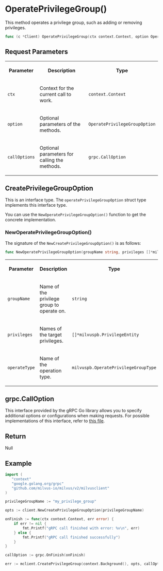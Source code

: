 # OperatePrivilegeGroup()

This method operates a privilege group, such as adding or removing privileges.

```go
func (c *Client) OperatePrivilegeGroup(ctx context.Context, option OperatePrivilegeGroupOption, callOptions ...grpc.CallOption) error
```

## Request Parameters

<table>
   <tr>
     <th><p>Parameter</p></th>
     <th><p>Description</p></th>
     <th><p>Type</p></th>
   </tr>
   <tr>
     <td><p><code>ctx</code></p></td>
     <td><p>Context for the current call to work.</p></td>
     <td><p><code>context.Context</code></p></td>
   </tr>
   <tr>
     <td><p><code>option</code></p></td>
     <td><p>Optional parameters of the methods.</p></td>
     <td><p><code>OperatePrivilegeGroupOption</code></p></td>
   </tr>
   <tr>
     <td><p><code>callOptions</code></p></td>
     <td><p>Optional parameters for calling the methods.</p></td>
     <td><p><code>grpc.CallOption</code></p></td>
   </tr>
</table>

## CreatePrivilegeGroupOption

This is an interface type. The `operatePrivilegeGroupOption` struct type implements this interface type. 

You can use the `NewOperatePrivilegeGroupOption()` function to get the concrete implementation.

### NewOperatePrivilegeGroupOption()

The signature of the `NewCreatePrivilegeGroupOption()` is as follows:

```go
func NewOperatePrivilegeGroupOption(groupName string, privileges []*milvuspb.PrivilegeEntity, operateType milvuspb.OperatePrivilegeGroupType) *operatePrivilegeGroupOption
```

<table>
   <tr>
     <th><p>Parameter</p></th>
     <th><p>Description</p></th>
     <th><p>Type</p></th>
   </tr>
   <tr>
     <td><p><code>groupName</code></p></td>
     <td><p>Name of the privilege group to operate on.</p></td>
     <td><p><code>string</code></p></td>
   </tr>
   <tr>
     <td><p><code>privileges</code></p></td>
     <td><p>Names of the target privileges.</p></td>
     <td><p><code>[]*milvuspb.PrivilegeEntity</code></p></td>
   </tr>
   <tr>
     <td><p><code>operateType</code></p></td>
     <td><p>Name of the operation type.</p></td>
     <td><p><code>milvuspb.OperatePrivilegeGroupType</code></p></td>
   </tr>
</table>

## grpc.CallOption

This interface provided by the gRPC Go library allows you to specify additional options or configurations when making requests. For possible implementations of this interface, refer to [this file](https://github.com/grpc/grpc-go/blob/v1.69.4/rpc_util.go#L174).

## Return

Null

## Example

```go
import (
   "context"
   "google.golang.org/grpc"
   "github.com/milvus-io/milvus/v2/milvusclient"
)

privilegeGroupName := "my_privilege_group"

opts := client.NewCreatePrivilegeGroupOption(privilegeGroupName)

onFinish := func(ctx context.Context, err error) {
    if err != nil {
        fmt.Printf("gRPC call finished with error: %v\n", err)
    } else {
        fmt.Printf("gRPC call finished successfully")
    }
}

callOption := grpc.OnFinish(onFinish)

err := mclient.CreatePrivilegeGroup(context.Background(), opts, callOpts)
```

